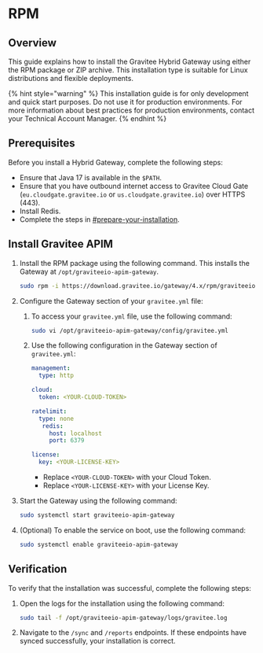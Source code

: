 # RPM

## Overview

This guide explains how to install the Gravitee Hybrid Gateway using either the RPM package or ZIP archive. This installation type is suitable for Linux distributions and flexible deployments.

{% hint style="warning" %}
This installation guide is for only development and quick start purposes. Do not use it for production environments. For more information about best practices for production environments, contact your Technical Account Manager.
{% endhint %}

## Prerequisites

Before you install a Hybrid Gateway, complete the following steps:

* Ensure that Java 17 is available in the `$PATH`.
* Ensure that you have outbound internet access to Gravitee Cloud Gate (`eu.cloudgate.gravitee.io` or `us.cloudgate.gravitee.io`) over HTTPS (443).
* Install Redis.
* Complete the steps in [#prepare-your-installation](./#prepare-your-installation "mention").

## Install Gravitee APIM

1.  Install the RPM package using the following command. This installs the Gateway at `/opt/graviteeio-apim-gateway`.

    ```bash
    sudo rpm -i https://download.gravitee.io/gateway/4.x/rpm/graviteeio-apim-gateway-latest.rpm
    ```
2. Configure the Gateway section of your `gravitee.yml` file:
   1.  To access your `gravitee.yml` file, use the following command:

       ```bash
       sudo vi /opt/graviteeio-apim-gateway/config/gravitee.yml
       ```
   2.  Use the following configuration in the Gateway section of `gravitee.yml`:

       ```yaml
       management:
         type: http

       cloud:
         token: <YOUR-CLOUD-TOKEN>

       ratelimit:
         type: none
          redis:
            host: localhost
            port: 6379

       license:
         key: <YOUR-LICENSE-KEY>
       ```

       * Replace `<YOUR-CLOUD-TOKEN>` with your Cloud Token.&#x20;
       * Replace `<YOUR-LICENSE-KEY>` with your License Key.
3.  Start the Gateway using the following command:&#x20;

    ```bash
    sudo systemctl start graviteeio-apim-gateway
    ```
4.  (Optional) To enable the service on boot, use the following command:&#x20;

    ```bash
    sudo systemctl enable graviteeio-apim-gateway
    ```

## Verification

To verify that the installation was successful, complete the following steps:

1.  &#x20;Open the logs for the installation using the following command:

    ```bash
    sudo tail -f /opt/graviteeio-apim-gateway/logs/gravitee.log
    ```
2. Navigate to the `/sync` and `/reports` endpoints. If these endpoints have synced successfully, your installation is correct.
